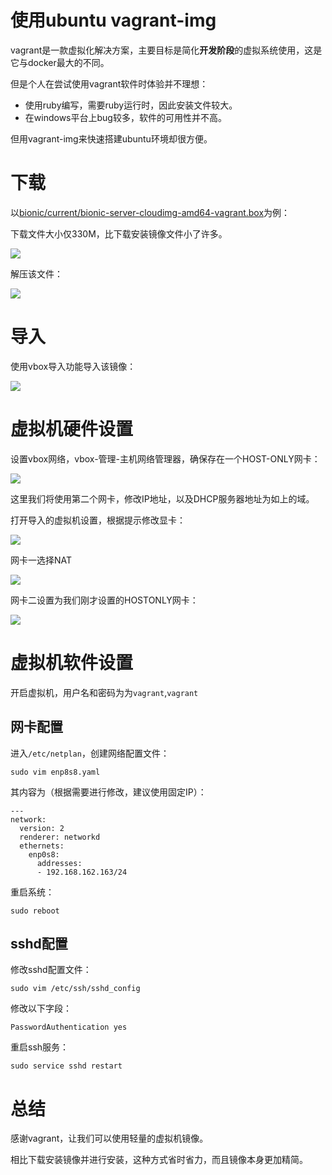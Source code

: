 # 使用ubuntu vagrant-img

vagrant是一款虚拟化解决方案，主要目标是简化**开发阶段**的虚拟系统使用，这是它与docker最大的不同。

但是个人在尝试使用vagrant软件时体验并不理想：

- 使用ruby编写，需要ruby运行时，因此安装文件较大。
- 在windows平台上bug较多，软件的可用性并不高。

但用vagrant-img来快速搭建ubuntu环境却很方便。
# 下载

以[bionic/current/bionic-server-cloudimg-amd64-vagrant.box](http://cloud-images.ubuntu.com/bionic/current/bionic-server-cloudimg-amd64-vagrant.box)为例：

下载文件大小仅330M，比下载安装镜像文件小了许多。

![](_v_images/20201011140144457_11969.png)

解压该文件：

![](20201011140213583_18927.png)

# 导入

使用vbox导入功能导入该镜像：

![](20201011140317284_31726.png)

# 虚拟机硬件设置

设置vbox网络，vbox-管理-主机网络管理器，确保存在一个HOST-ONLY网卡：

![](20201011140542353_4169.png)

这里我们将使用第二个网卡，修改IP地址，以及DHCP服务器地址为如上的域。

打开导入的虚拟机设置，根据提示修改显卡：

![](20201011140716207_30053.png)

网卡一选择NAT

![](20201011140738469_15354.png)

网卡二设置为我们刚才设置的HOSTONLY网卡：

![](20201011140819325_12587.png)
# 虚拟机软件设置

开启虚拟机，用户名和密码为为`vagrant`,`vagrant`

## 网卡配置

进入`/etc/netplan`，创建网络配置文件：

`sudo vim enp8s8.yaml`

其内容为（根据需要进行修改，建议使用固定IP）：

```
---
network:
  version: 2
  renderer: networkd
  ethernets:
    enp0s8:
      addresses:
      - 192.168.162.163/24
```

重启系统：

```
sudo reboot
```

## sshd配置

修改sshd配置文件：

```
sudo vim /etc/ssh/sshd_config
```

修改以下字段：

```
PasswordAuthentication yes
```

重启ssh服务：

```
sudo service sshd restart
```

# 总结

感谢vagrant，让我们可以使用轻量的虚拟机镜像。

相比下载安装镜像并进行安装，这种方式省时省力，而且镜像本身更加精简。
